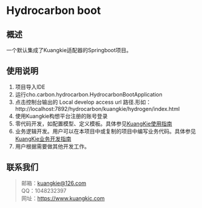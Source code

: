 # Hydrocarbon boot
## 概述
一个默认集成了Kuangkie适配器的Springboot项目。
## 使用说明
1. 项目导入IDE
2. 运行cho.carbon.hydrocarbon.HydrocarbonBootApplication
3. 点击控制台输出的 Local develop access url 路径.形如：http://localhost:7892/hydrocarbon/kuangkie/hydrogen/index.html
4. 使用Kuangkie构想平台注册的账号登录
5. 零代码开发，如配置模型、定义模板。具体参见[KuangKie使用指南](https://www.kuangkie.com/kuangkie)
6. 业务逻辑开发。用户可以在本项目中或复制的项目中编写业务代码。具体参见[KuangKie业务开发指南](https://www.kuangkie.com/kuangkie/guide/java-bnb)
7. 用户根据需要做其他开发工作。

## 联系我们
>邮箱：kuangkie@126.com  
>QQ：1048232397  
>网址：https://www.kuangkic.com  
